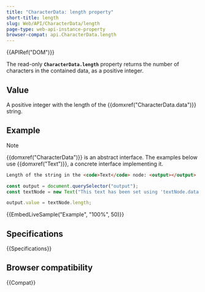 ```yaml
---
title: "CharacterData: length property"
short-title: length
slug: Web/API/CharacterData/length
page-type: web-api-instance-property
browser-compat: api.CharacterData.length
---
```


{{APIRef("DOM")}}

The read-only **`CharacterData.length`** property
returns the number of characters in the contained data, as a positive integer.

## Value

A positive integer with the length of the {{domxref("CharacterData.data")}} string.

## Example

> [!NOTE]
> {{domxref("CharacterData")}} is an abstract interface.
> The examples below use {{domxref("Text")}}, a concrete interface implementing it.

```html
Length of the string in the <code>Text</code> node: <output></output>
```

```js
const output = document.querySelector("output");
const textNode = new Text("This text has been set using 'textNode.data'.");

output.value = textNode.length;
```

{{EmbedLiveSample("Example", "100%", 50)}}

## Specifications

{{Specifications}}

## Browser compatibility

{{Compat}}
